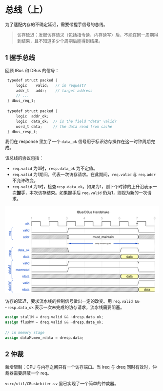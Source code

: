 # 总线（上）

为了适配内存的不确定延迟，需要带握手信号的总线。

> 访存延迟：发起访存请求（包括指令读、内存读写）后，不能在同一周期得到结果，且不知道多少个周期后能得到结果。



## 1 握手总线

回顾 IBus 和 DBus 的信号：

```verilog
 typedef struct packed {
     logic    valid;   // in request?
     addr_t   addr;    // target address
     // ...
 } dbus_req_t;
 
 typedef struct packed {
     logic  addr_ok;
     logic  data_ok;  // is the field "data" valid?
     word_t data;     // the data read from cache
 } dbus_resp_t;
```



我们在 response 里加了一个 `data_ok` 信号用于标识访存操作在这一时钟周期完成。

该总线的协议包括：

* `req.valid` 为0时，`resp.data_ok` 为不定值。
* `req.valid` 为1期间，代表一次访存请求。在此期间，`req.valid` 与 `req.addr` 不允许改变。
* `req.valid` 为1时，检查`resp.data_ok`。如果为1，则下个时钟的上升沿表示一次**握手**，本次访存结束。如果握手后 `req.valid` 仍为1，则视为新的一次请求。

![handshake](../imgs/handshake.svg)

访存的延迟，要求流水线的控制信号做出一定的改变。用 `req.valid && ~resp.data_ok` 表示一次未完成的访存请求，流水线需要阻塞。

```verilog
assign stallM = dreq.valid && ~dresp.data_ok;
assign flushW = dreq.valid && ~dresp.data_ok;

// in memory stage
assign dataM.mem_rdata = dresp.data;
```

## 2 仲裁

新增限制：CPU 与内存之间只有一个访存端口。当 ireq 与 dreq 同时有效时，仲裁器需要屏蔽一个 req。

`vsrc/util/CBusArbiter.sv` 里已实现了一个简单的仲裁器。

